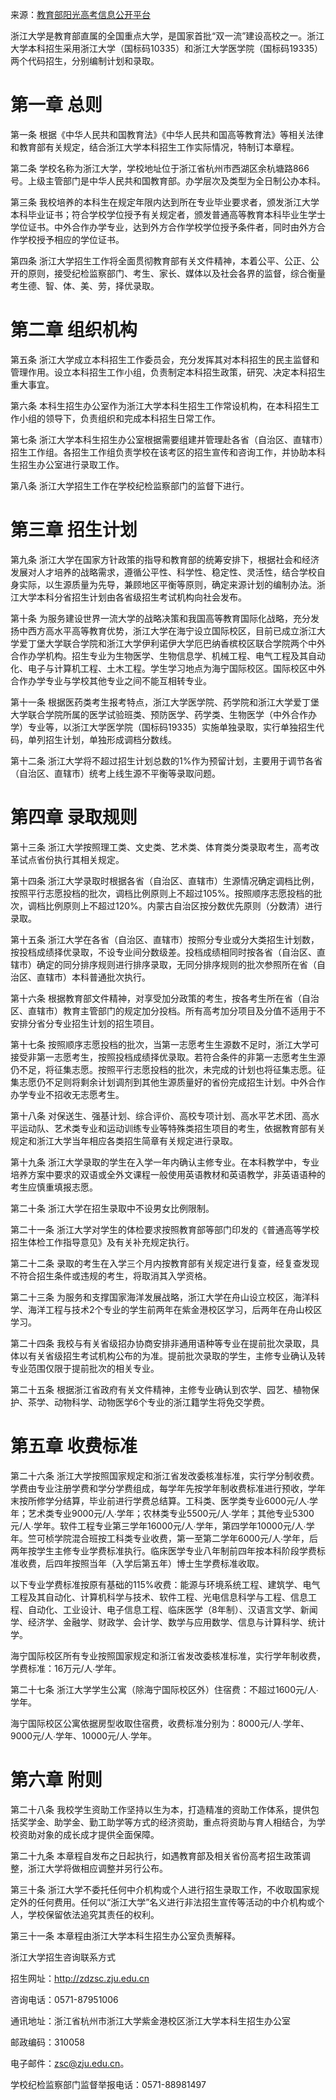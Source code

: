 来源：[教育部阳光高考信息公开平台](https://gaokao.chsi.com.cn/zsgs/zhangcheng/listVerifedZszc--infoId-3753778033,method-view,schId-256.dhtml)

浙江大学是教育部直属的全国重点大学，是国家首批“双一流”建设高校之一。浙江大学本科招生采用浙江大学（国标码10335）和浙江大学医学院（国标码19335）两个代码招生，分别编制计划和录取。

# 第一章 总则

第一条 根据《中华人民共和国教育法》《中华人民共和国高等教育法》等相关法律和教育部有关规定，结合浙江大学本科招生工作实际情况，特制订本章程。

第二条 学校名称为浙江大学，学校地址位于浙江省杭州市西湖区余杭塘路866号。上级主管部门是中华人民共和国教育部。办学层次及类型为全日制公办本科。

第三条 我校培养的本科生在规定年限内达到所在专业毕业要求者，颁发浙江大学本科毕业证书；符合学校学位授予有关规定者，颁发普通高等教育本科毕业生学士学位证书。中外合作办学专业，达到外方合作学校学位授予条件者，同时由外方合作学校授予相应的学位证书。

第四条 浙江大学招生工作将全面贯彻教育部有关文件精神，本着公平、公正、公开的原则，接受纪检监察部门、考生、家长、媒体以及社会各界的监督，综合衡量考生德、智、体、美、劳，择优录取。

# 第二章 组织机构

第五条 浙江大学成立本科招生工作委员会，充分发挥其对本科招生的民主监督和管理作用。设立本科招生工作小组，负责制定本科招生政策，研究、决定本科招生重大事宜。

第六条 本科生招生办公室作为浙江大学本科生招生工作常设机构，在本科招生工作小组的领导下，负责组织和完成本科招生日常工作。

第七条 浙江大学本科生招生办公室根据需要组建并管理赴各省（自治区、直辖市）招生工作组。各招生工作组负责学校在该考区的招生宣传和咨询工作，并协助本科生招生办公室进行录取工作。

第八条 浙江大学招生工作在学校纪检监察部门的监督下进行。

# 第三章 招生计划

第九条 浙江大学在国家方针政策的指导和教育部的统筹安排下，根据社会和经济发展对人才培养的战略需求，遵循公平性、科学性、稳定性、灵活性，结合学校自身实际，以生源质量为先导，兼顾地区平衡等原则，确定来源计划的编制办法。浙江大学本科分省招生计划由各省级招生考试机构向社会发布。

第十条 为服务建设世界一流大学的战略决策和我国高等教育国际化战略，充分发扬中西方高水平高等教育优势，浙江大学在海宁设立国际校区，目前已成立浙江大学爱丁堡大学联合学院和浙江大学伊利诺伊大学厄巴纳香槟校区联合学院两个中外合作办学机构。招生专业为生物医学、生物信息学、机械工程、电气工程及其自动化、电子与计算机工程、土木工程。学生学习地点为海宁国际校区。国际校区中外合作办学专业与学校其他专业之间不能互相转专业。

第十一条 根据医药类考生报考特点，浙江大学医学院、药学院和浙江大学爱丁堡大学联合学院所属的医学试验班类、预防医学、药学类、生物医学（中外合作办学）专业等，以浙江大学医学院（国标码19335）实施单独录取，实行单独招生代码，单列招生计划，单独形成调档分数线。

第十二条 浙江大学将不超过招生计划总数的1%作为预留计划，主要用于调节各省（自治区、直辖市）统考上线生源不平衡等录取问题。

# 第四章 录取规则

第十三条 浙江大学按照理工类、文史类、艺术类、体育类分类录取考生，高考改革试点省份执行其相关规定。

第十四条 浙江大学录取时根据各省（自治区、直辖市）生源情况确定调档比例，按照平行志愿投档的批次，调档比例原则上不超过105%。按照顺序志愿投档的批次，调档比例原则上不超过120%。内蒙古自治区按分数优先原则（分数清）进行录取。

第十五条 浙江大学在各省（自治区、直辖市）按照分专业或分大类招生计划数，按投档成绩择优录取，不设专业间分数级差。投档成绩相同时按各省（自治区、直辖市）确定的同分排序规则进行排序录取，无同分排序规则的批次参照所在省（自治区、直辖市）本科普通批次执行。

第十六条 根据教育部文件精神，对享受加分政策的考生，按各考生所在省（自治区、直辖市）教育主管部门的规定加分投档。所有高考加分项目及分值不适用于不安排分省分专业招生计划的招生项目。

第十七条 按照顺序志愿投档的批次，当第一志愿考生生源数不足时，浙江大学可接受非第一志愿考生，按照投档成绩择优录取。若符合条件的非第一志愿考生生源仍不足，将征集志愿。按照平行志愿投档的批次，未完成的计划也将征集志愿。征集志愿仍不足则将剩余计划调剂到其他生源质量好的省份完成招生计划。中外合作办学专业不招收无志愿考生。

第十八条 对保送生、强基计划、综合评价、高校专项计划、高水平艺术团、高水平运动队、艺术类专业和运动训练专业等特殊类招生项目的考生，依据教育部有关规定和浙江大学当年相应各类招生简章有关规定进行录取。

第十九条 浙江大学录取的学生在入学一年内确认主修专业。在本科教学中，专业培养方案中要求的双语或全外文课程一般使用英语教材和英语教学，非英语语种的考生应慎重填报志愿。

第二十条 浙江大学在招生录取中不设男女比例限制。

第二十一条 浙江大学对学生的体检要求按照教育部等部门印发的《普通高等学校招生体检工作指导意见》及有关补充规定执行。

第二十二条 录取的考生在入学三个月内按教育部有关规定进行复查，经复查发现不符合招生条件或违规的考生，将取消其入学资格。

第二十三条 为服务和支撑国家海洋发展战略，浙江大学在舟山设立校区，海洋科学、海洋工程与技术2个专业的学生前两年在紫金港校区学习，后两年在舟山校区学习。

第二十四条 我校与有关省级招办协商安排非通用语种等专业在提前批次录取，具体以有关省级招生考试机构公布的为准。提前批次录取的学生，主修专业确认及转专业范围仅限于提前批次的相关专业。

第二十五条 根据浙江省政府有关文件精神，主修专业确认到农学、园艺、植物保护、茶学、动物科学、动物医学6个专业的浙江籍学生将免交学费。

# 第五章 收费标准

第二十六条 浙江大学按照国家规定和浙江省发改委核准标准，实行学分制收费。学费由专业注册学费和学分学费组成，每学年先按学年制收费标准进行预收，学年末按所修学分结算，毕业前进行学费总结算。工科类、医学类专业6000元/人∙学年；艺术类专业9000元/人∙学年；农林类专业5500元/人∙学年；其他专业5300元/人∙学年。软件工程专业第三学年16000元/人∙学年，第四学年10000元/人∙学年。竺可桢学院混合班按工科类专业收费，第一至第二学年6000元/人∙学年，后两年按学生主修专业学费标准执行。临床医学专业八年制前四年按本科阶段学费标准收费，后四年按照当年（入学后第五年）博士生学费标准收取。

以下专业学费标准按原有基础的115%收费：能源与环境系统工程、建筑学、电气工程及其自动化、计算机科学与技术、软件工程、光电信息科学与工程、信息工程、自动化、工业设计、电子信息工程、临床医学（8年制）、汉语言文学、新闻学、经济学、金融学、财政学、会计学、数学与应用数学、信息与计算科学、统计学。

海宁国际校区所有专业按照国家规定和浙江省发改委核准标准，实行学年制收费，学费标准：16万元/人∙学年。

第二十七条 浙江大学学生公寓（除海宁国际校区外）住宿费：不超过1600元/人∙学年。

海宁国际校区公寓依据房型收取住宿费，收费标准分别为：8000元/人∙学年、9000元/人∙学年、10000元/人∙学年。

# 第六章 附则

第二十八条 我校学生资助工作坚持以生为本，打造精准的资助工作体系，提供包括奖学金、助学金、勤工助学等方式的经济资助，重点将资助与育人相结合，为学校资助对象的成长成才提供全面保障。

第二十九条 本章程自发布之日起执行，如遇教育部及相关省份高考招生政策调整，浙江大学将做相应调整并另行公布。

第三十条 浙江大学不委托任何中介机构或个人进行招生录取工作，不收取国家规定外的任何费用。任何以“浙江大学”名义进行非法招生宣传等活动的中介机构或个人，学校保留依法追究其责任的权利。

第三十一条 本章程由浙江大学本科生招生办公室负责解释。

浙江大学招生咨询联系方式

招生网址：http://zdzsc.zju.edu.cn

咨询电话：0571-87951006

通讯地址：浙江省杭州市浙江大学紫金港校区浙江大学本科生招生办公室

邮政编码：310058

电子邮件：zsc@zju.edu.cn。

学校纪检监察部门监督举报电话：0571-88981497
